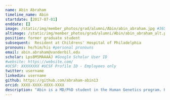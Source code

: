 ```yaml
---
name: Abin Abraham
timeline_name: Abin
startdate: [2017-07-01]
enddate: []
image: /static/img/member_photos/grad/alumni/Abin/abin_abraham.jpg #365 x 365 pixels, 72 dpi
altimage: /static/img/member_photos/grad/alumni/Abin/abin_abraham_alt.png #365 x 365 pixels, 72 dpi
position: former graduate student
subsequent:  Resident at Childrens' Hospital of Philadelphia
pronouns: he/him/his #personal pronouns
email: abin.abraham@vanderbil.edu
scholar: Lps8M5MAAAAJ #Google Scholar User ID
#website: https://website.com/
#UCSF: XXXXXXXX #UCSF Profile ID - Employees only
twitter: username
linkedin: username
github: https://github.com/abraham-abin13
orcid: XXXX-XXXX-XXXX-XXXX
description: "Abin is a MD/PhD student in the Human Genetics program. He graduated from the University of Michigan with a B.S.E in Biomedical Engineering."
---
```

